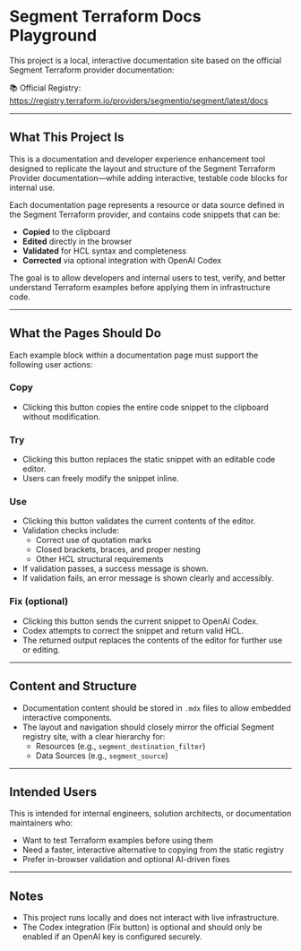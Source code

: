 # Segment Terraform Docs Playground

This project is a local, interactive documentation site based on the official Segment Terraform provider documentation:

📚 Official Registry: https://registry.terraform.io/providers/segmentio/segment/latest/docs

---

## What This Project Is

This is a documentation and developer experience enhancement tool designed to replicate the layout and structure of the Segment Terraform Provider documentation—while adding interactive, testable code blocks for internal use.

Each documentation page represents a resource or data source defined in the Segment Terraform provider, and contains code snippets that can be:

- **Copied** to the clipboard
- **Edited** directly in the browser
- **Validated** for HCL syntax and completeness
- **Corrected** via optional integration with OpenAI Codex

The goal is to allow developers and internal users to test, verify, and better understand Terraform examples before applying them in infrastructure code.

---

## What the Pages Should Do

Each example block within a documentation page must support the following user actions:

### Copy

- Clicking this button copies the entire code snippet to the clipboard without modification.

### Try

- Clicking this button replaces the static snippet with an editable code editor.
- Users can freely modify the snippet inline.

### Use

- Clicking this button validates the current contents of the editor.
- Validation checks include:
  - Correct use of quotation marks
  - Closed brackets, braces, and proper nesting
  - Other HCL structural requirements
- If validation passes, a success message is shown.
- If validation fails, an error message is shown clearly and accessibly.

### Fix (optional)

- Clicking this button sends the current snippet to OpenAI Codex.
- Codex attempts to correct the snippet and return valid HCL.
- The returned output replaces the contents of the editor for further use or editing.

---

## Content and Structure

- Documentation content should be stored in `.mdx` files to allow embedded interactive components.
- The layout and navigation should closely mirror the official Segment registry site, with a clear hierarchy for:
  - Resources (e.g., `segment_destination_filter`)
  - Data Sources (e.g., `segment_source`)

---

## Intended Users

This is intended for internal engineers, solution architects, or documentation maintainers who:
- Want to test Terraform examples before using them
- Need a faster, interactive alternative to copying from the static registry
- Prefer in-browser validation and optional AI-driven fixes

---

## Notes

- This project runs locally and does not interact with live infrastructure.
- The Codex integration (Fix button) is optional and should only be enabled if an OpenAI key is configured securely.

